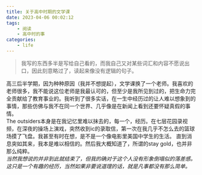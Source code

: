 ```yaml
---
title: 关于高中时期的文学课
date: 2023-04-06 00:02:12
tags:
    - 阅读
    - 高中时的事
categories:
    - life
---
```

> 我写的东西多半是写给自己看的，而我自己又对某些词汇和内容不愿说出口，因此刻意略过了，读起来像没有逻辑的句子。

高三后半学期，因为种种原因（我并不想提起），文学课换了一个老师。我喜欢的老师很多，我不能说这位老师是我最认可的，但至少是我所见到过的，把生命力完全贡献给了教育事业的。我听到了很多实话，在一生中经历过的让人难以想象到的事情，那些仿佛与我不在同一个世界、几乎像是在新闻上看到还要怀疑真假的事情。  
The outsiders本身是在我记忆里难以抹去的，每一个，经历。在七层花园录视频，在深夜的操场上演戏，突然收到ic的录取信，第一次在我几乎不怎么去的篮球场摸了飞盘。我甚至有时在想，是不是一个像电影里美国中学生的生活。
直到消息突如其来，我本是难以相信的。然后我大概知道了，所谓的stay gold，也并非那么纯粹。  
_当然我想说的并非到此就结束了，但我的确对于这个人没有形象倒塌似的落差感。这只是一个有趣的经历，当然如果非要说道理的话，就是凡事都没有那么简单。_
